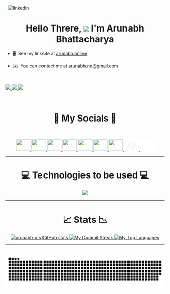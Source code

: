 
 &nbsp;
<img src="https://media.licdn.com/dms/image/D4D16AQHVJrfE6TC_Ww/profile-displaybackgroundimage-shrink_350_1400/0/1678533252622?e=1717027200&v=beta&t=NrIh0opQyI96lQuaK-kj3pcJEeb_vcsEHUI6NHI30gY" alt="linkedin" />

<h1 align="center">Hello Threre, <img src="https://user-images.githubusercontent.com/18350557/176309783-0785949b-9127-417c-8b55-ab5a4333674e.gif" /> I'm Arunabh Bhattacharya </h1>


- 🖥️  See my linksite at [arunabh.online](http://arunabh.online) 
  
- ✉️  You can contact me at [arunabh.nd@gmail.com](mailto:arunabh.nd@gmail.com)

&nbsp;

<p >
<a href="https://www.github.com/arunabh-a" target="_blank" rel="noreferrer">
 <img src="https://img.shields.io/github/followers/arunabh-a?logo=github&style=for-the-badge&color=3382ed&labelColor=171717" />
</a>

<a href="https://www.x.com/arunabh_exe" target="_blank" rel="noreferrer">
 <img src="https://img.shields.io/twitter/follow/arunabh_exe?logo=twitter&style=for-the-badge&color=3382ed&labelColor=171717"/>
</a>

<a href="https://www.twitch.tv/palpsyy" target="_blank" rel="noreferrer">
 <img src="https://img.shields.io/twitch/status/palpsyy?logo=twitchsx&style=for-the-badge&color=3382ed&labelColor=171717&label=TWITCH+STATUS" /></a>
</p>

&nbsp;


<h1 align="center"> 🔗 My Socials 🔗 </h1>
&nbsp;


<p align="center"> 
  
<a href="https://www.codepen.io/arunabh-a" target="_blank" rel="noreferrer"> 
  <picture> 
    <source media="(prefers-color-scheme: dark)" srcset="https://raw.githubusercontent.com/danielcranney/readme-generator/main/public/icons/socials/codepen-dark.svg" /> 
    <source media="(prefers-color-scheme: light)" srcset="https://raw.githubusercontent.com/danielcranney/readme-generator/main/public/icons/socials/codepen.svg" /> 
    <img src="https://raw.githubusercontent.com/danielcranney/readme-generator/main/public/icons/socials/codepen.svg" width="45" height="35" /> 
  </picture> 
</a> 

<a href="https://www.dev.to/arunabh" target="_blank" rel="noreferrer"> 
  <picture> 
    <source media="(prefers-color-scheme: dark)" srcset="https://raw.githubusercontent.com/danielcranney/readme-generator/main/public/icons/socials/devdotto-dark.svg" /> 
    <source media="(prefers-color-scheme: light)" srcset="https://raw.githubusercontent.com/danielcranney/readme-generator/main/public/icons/socials/devdotto.svg" /> 
    <img src="https://raw.githubusercontent.com/danielcranney/readme-generator/main/public/icons/socials/devdotto.svg" width="45" height="35" /> 
  </picture> 
</a> 

<a href="https://discord.com/users/809714813562257418" target="_blank" rel="noreferrer"> 
  <picture> 
    <source media="(prefers-color-scheme: dark)" srcset="https://github.com/arunabh-a/arunabh-a/blob/main/icons/discord-fill.svg" /> 
    <source media="(prefers-color-scheme: light)" srcset="https://raw.githubusercontent.com/danielcranney/readme-generator/main/public/icons/socials/discord.svg" /> 
    <img src="https://github.com/danielcranney/profileme-dev/blob/main/public/icons/socials/discord.svg" width="45" height="35" /> 
  </picture> 
</a> 
  
<a href="http://www.instagram.com/_arunabh.02" target="_blank" rel="noreferrer"> 
  <picture> 
    <source media="(prefers-color-scheme: dark)" srcset="https://github.com/arunabh-a/arunabh-a/blob/main/icons/instagram-line.svg" /> 
    <source media="(prefers-color-scheme: light)" srcset="https://raw.githubusercontent.com/danielcranney/readme-generator/main/public/icons/socials/instagram.svg" /> 
    <img src="https://raw.githubusercontent.com/danielcranney/readme-generator/main/public/icons/socials/instagram.svg" width="45" height="35" /> 
  </picture> 
</a> 

<a href="https://www.linkedin.com/in/arunabhaa" target="_blank" rel="noreferrer"> 
  <picture> 
    <source media="(prefers-color-scheme: dark)" srcset="https://raw.githubusercontent.com/danielcranney/readme-generator/main/public/icons/socials/linkedin-dark.svg" /> 
    <source media="(prefers-color-scheme: light)" srcset="https://raw.githubusercontent.com/danielcranney/readme-generator/main/public/icons/socials/linkedin.svg" /> 
    <img src="https://raw.githubusercontent.com/danielcranney/readme-generator/main/public/icons/socials/linkedin.svg" width="45" height="35" /> 
  </picture> 
</a> 
    
<a href="https://www.stackoverflow.com/users/19496359" target="_blank" rel="noreferrer"> 
  <picture> 
    <source media="(prefers-color-scheme: dark)" srcset="https://github.com/arunabh-a/arunabh-a/blob/main/icons/stack-overflow-fill.svg" /> 
    <source media="(prefers-color-scheme: light)" srcset="https://raw.githubusercontent.com/danielcranney/readme-generator/main/public/icons/socials/stackoverflow.svg" /> 
    <img src="https://raw.githubusercontent.com/danielcranney/readme-generator/main/public/icons/socials/stackoverflow.svg" width="45" height="35" /> 
  </picture> 
</a> 
    
<a href="https://www.x.com/arunabh_exe" target="_blank" rel="noreferrer"> 
  <picture> 
    <source media="(prefers-color-scheme: dark)" srcset="https://raw.githubusercontent.com/danielcranney/readme-generator/main/public/icons/socials/twitter-dark.svg" /> 
    <source media="(prefers-color-scheme: light)" srcset="https://raw.githubusercontent.com/danielcranney/readme-generator/main/public/icons/socials/twitter.svg" /> 
    <img src="https://raw.githubusercontent.com/danielcranney/readme-generator/main/public/icons/socials/twitter.svg" width="45" height="35" /> 
  </picture> 
</a>
    
<a href="https://arunabh.page.link/googledeveloper" target="blank">
  <img src="https://github.com/arunabh-a/arunabh-a/blob/main/icons/gdev.png" alt="gdev" height="35" width="45" />
</a>

<a href="https://leetcode.com/arunabh-a" target="blank">
  <img src="https://github.com/arunabh-a/arunabh-a/blob/main/icons/leetcode.svg" alt="arunabh-a" height="35" width="45" />
</a>

</p>

<hr/>
<h1 align="center"> 💻 Technologies to be used 💻 </h1>

<p align="center">
  <img src="https://skillicons.dev/icons?i=ae,androidstudio,aws,bash,blender,bootstrap,c,cloudflare,css,dart,debian,figma,firebase,flask,flutter,gcp,git,github,html,ai,java,js,linux,mysql,nodejs,npm,opencv,ps,php,pr,py,react,tailwind,tensorflow,threejs,vercel,visualstudio,vite,vscode,vim&perline=20" />
</p>

<hr/>

<h1 align="center"> 📈 Stats 📉 </h1>
<p align="center" width="100">
<a  align="center" href="http://www.github.com/arunabh-a">
  <img src="https://github-readme-stats.vercel.app/api?username=arunabh-a&theme=blue_navy&show_icons=true&hide_border=true&line_height=30&custom_title=My%20Stats&count_private=true&include_all_commits=true&hide=stars,&text_color=ffffff&rank_icon=github" alt="arunabh-a's GitHub stats" />
  <img src="https://github-readme-streak-stats.herokuapp.com/?user=arunabh-a&theme=blue_navy&hide_border=true&text_color=ffffff&date_format=j%20M%5B%20Y%5D" alt="My Commit Streak" />
  <img src="https://github-readme-stats.vercel.app/api/top-langs/?username=arunabh-a&theme=blue_navy&show_icons=true&hide_border=true&text_color=ffffff&card-width=460&layout=donut" alt="My Top Languages" />
</a>

</p> 

<hr/>
&nbsp;


<div align="center">
 <img src="https://raw.githubusercontent.com/arunabh-a/arunabh-a/output/github-contribution-grid-snake.svg" alt="Snake animation" />
</div>
